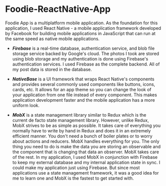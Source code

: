 # Foodie-ReactNative-App

Foodie App is a multiplatform mobile application. As the foundation for this application, I used React Native - a mobile application framework developed by Facebook for building mobile applications in JavaScript that can run at the same speed as native mobile applications. 

* _**Firebase**_ is a real-time database, authentication service, and blob file storage service backed by Google's cloud. The photos I took are stored using blob storage and my authentication is done using Firebase's authentication services. I used Firebase as the complete backend. All of my post data is stored in the database. 

* _**NativeBase**_ is a UI framework that wraps React Native's components and provides several commonly used components like buttons, icons, cards, etc. It allows for an app theme so you can change the look of your application from one file instead of every component. This makes application development faster and the mobile application has a more uniform look. 

* _**MobX**_ is a state management library similar to Redux which is the current de facto state management library. However, unlike Redux, MobX strives to be as simple as possible. It takes care of everything you normally have to write by hand in Redux and does it in an extremely efficient manner. You don't need a bunch of boiler plates or to worry about actions and reducers. MobX handles everything for you. The only thing you need to do is make the data you are storing an observable and the component that is changing that data an observer. MobX takes care of the rest. In my application, I used MobX in conjunction with Firebase to keep my external database and my internal application state in sync. I could make my application just using Firebase. But since most applications use a state management framework, it was a good idea for me to learn one and MobX is the fastest to get started with. 
